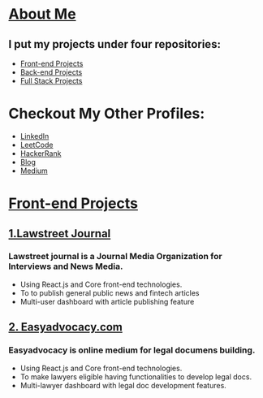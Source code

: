 # [About Me](https://github.com/randomsq2)

## I put my projects under four repositories: 
- [Front-end Projects](https://github.com/front-end)
- [Back-end Projects](https://github.com/back-end)
- [Full Stack Projects](https://github.com/full-stack)


# Checkout My Other Profiles:
- [LinkedIn](https://linkedin.com/user/rohitdev )
- [LeetCode](https://leetcode.com/profile/rohitdev)
- [HackerRank](https://hackerrank.com/u/rohitdev)
- [Blog](https://jetminds.in)
- [Medium](https://medium.com/ur/user/rohitdev)
  


# [Front-end Projects](https://github.com/front-end/readme.md)

## [1.Lawstreet Journal](https://github.com/randomsq2/lawstreet.co)

### Lawstreet journal is a Journal Media Organization for Interviews and News Media.
- Using React.js and Core front-end technologies. 
- To to publish general public news and fintech articles
- Multi-user dashboard with article publishing feature


## [2. Easyadvocacy.com](https://github.com/randomsq2/easyadvocacy.com)

### Easyadvocacy is online medium for legal documens building.
- Using React.js and Core front-end technologies. 
- To make lawyers eligible having functionalities to develop legal docs.
- Multi-lawyer dashboard with legal doc development features.












